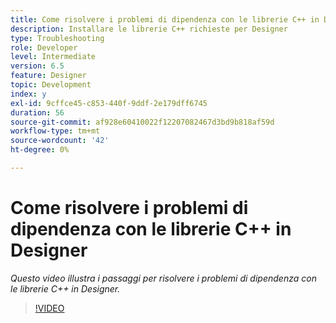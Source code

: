 ```yaml
---
title: Come risolvere i problemi di dipendenza con le librerie C++ in Designer
description: Installare le librerie C++ richieste per Designer
type: Troubleshooting
role: Developer
level: Intermediate
version: 6.5
feature: Designer
topic: Development
index: y
exl-id: 9cffce45-c853-440f-9ddf-2e179dff6745
duration: 56
source-git-commit: af928e60410022f12207082467d3bd9b818af59d
workflow-type: tm+mt
source-wordcount: '42'
ht-degree: 0%

---
```


# Come risolvere i problemi di dipendenza con le librerie C++ in Designer

*Questo video illustra i passaggi per risolvere i problemi di dipendenza con le librerie C++ in Designer.*

>[!VIDEO](https://video.tv.adobe.com/v/335576?quality=12&learn=on)
